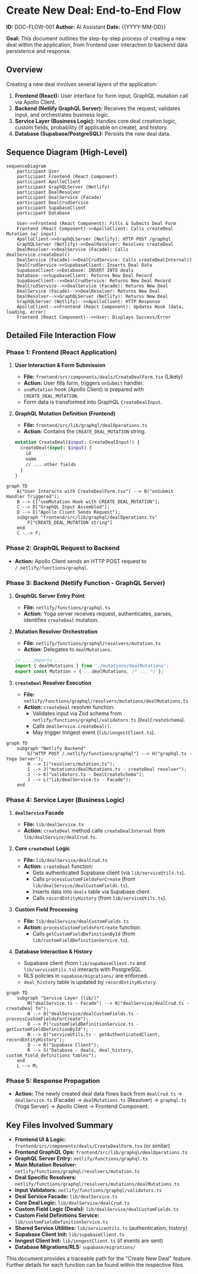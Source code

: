 # Create New Deal: End-to-End Flow

**ID:** DOC-FLOW-001
**Author:** AI Assistant
**Date:** {{YYYY-MM-DD}} <!-- Will be replaced by current date -->

**Goal:** This document outlines the step-by-step process of creating a new deal within the application, from frontend user interaction to backend data persistence and response.

## Overview

Creating a new deal involves several layers of the application:

1.  **Frontend (React):** User interface for form input, GraphQL mutation call via Apollo Client.
2.  **Backend (Netlify GraphQL Server):** Receives the request, validates input, and orchestrates business logic.
3.  **Service Layer (Business Logic):** Handles core deal creation logic, custom fields, probability (if applicable on create), and history.
4.  **Database (Supabase/PostgreSQL):** Persists the new deal data.

## Sequence Diagram (High-Level)

```mermaid
sequenceDiagram
    participant User
    participant Frontend (React Component)
    participant ApolloClient
    participant GraphQLServer (Netlify)
    participant DealResolver
    participant DealService (Facade)
    participant DealCrudService
    participant SupabaseClient
    participant Database

    User->>Frontend (React Component): Fills & Submits Deal Form
    Frontend (React Component)->>ApolloClient: Calls createDeal Mutation (w/ input)
    ApolloClient->>GraphQLServer (Netlify): HTTP POST /graphql
    GraphQLServer (Netlify)->>DealResolver: Resolves createDeal
    DealResolver->>DealService (Facade): Calls dealService.createDeal()
    DealService (Facade)->>DealCrudService: Calls createDealInternal()
    DealCrudService->>SupabaseClient: Inserts Deal Data
    SupabaseClient->>Database: INSERT INTO deals
    Database-->>SupabaseClient: Returns New Deal Record
    SupabaseClient-->>DealCrudService: Returns New Deal Record
    DealCrudService-->>DealService (Facade): Returns New Deal
    DealService (Facade)-->>DealResolver: Returns New Deal
    DealResolver-->>GraphQLServer (Netlify): Returns New Deal
    GraphQLServer (Netlify)-->>ApolloClient: HTTP Response
    ApolloClient-->>Frontend (React Component): Updates Hook (data, loading, error)
    Frontend (React Component)-->>User: Displays Success/Error
```

## Detailed File Interaction Flow

### Phase 1: Frontend (React Application)

1.  **User Interaction & Form Submission**
    *   **File:** `frontend/src/components/deals/CreateDealForm.tsx` (Likely)
    *   **Action:** User fills form, triggers `onSubmit` handler.
    *   `useMutation` hook (Apollo Client) is prepared with `CREATE_DEAL_MUTATION`.
    *   Form data is transformed into GraphQL `CreateDealInput`.

2.  **GraphQL Mutation Definition (Frontend)**
    *   **File:** `frontend/src/lib/graphql/dealOperations.ts`
    *   **Action:** Contains the `CREATE_DEAL_MUTATION` string.
    ```graphql
    mutation CreateDeal($input: CreateDealInput!) {
      createDeal(input: $input) {
        id
        name
        // ... other fields
      }
    }
    ```

```mermaid
graph TD
    A["User Interacts with CreateDealForm.tsx"] --> B("onSubmit Handler Triggered");
    B --> C["useMutation Hook with CREATE_DEAL_MUTATION"];
    C --> D["GraphQL Input Assembled"];
    D --> E("Apollo Client Sends Request");
    subgraph "frontend/src/lib/graphql/dealOperations.ts"
        F["CREATE_DEAL_MUTATION string"]
    end
    C -.-> F;
```

### Phase 2: GraphQL Request to Backend

*   **Action:** Apollo Client sends an HTTP POST request to `/.netlify/functions/graphql`.

### Phase 3: Backend (Netlify Function - GraphQL Server)

1.  **GraphQL Server Entry Point**
    *   **File:** `netlify/functions/graphql.ts`
    *   **Action:** Yoga server receives request, authenticates, parses, identifies `createDeal` mutation.

2.  **Mutation Resolver Orchestration**
    *   **File:** `netlify/functions/graphql/resolvers/mutation.ts`
    *   **Action:** Delegates to `dealMutations`.
    ```typescript
    // ... imports ...
    import { dealMutations } from './mutations/dealMutations';
    export const Mutation = { ...dealMutations, /* ... */ };
    ```

3.  **`createDeal` Resolver Execution**
    *   **File:** `netlify/functions/graphql/resolvers/mutations/dealMutations.ts`
    *   **Action:** `createDeal` resolver function:
        *   Validates input via Zod schema from `netlify/functions/graphql/validators.ts` (`DealCreateSchema`).
        *   Calls `dealService.createDeal()`.
        *   May trigger Inngest event (`lib/inngestClient.ts`).

```mermaid
graph TD
    subgraph "Netlify Backend"
        G["HTTP POST /.netlify/functions/graphql"] --> H("graphql.ts - Yoga Server");
        H --> I("resolvers/mutation.ts");
        I --> J("mutations/dealMutations.ts - createDeal resolver");
        J --> K("validators.ts - DealCreateSchema");
        J --> L("lib/dealService.ts - Facade");
    end
```

### Phase 4: Service Layer (Business Logic)

1.  **`dealService` Facade**
    *   **File:** `lib/dealService.ts`
    *   **Action:** `createDeal` method calls `createDealInternal` from `lib/dealService/dealCrud.ts`.

2.  **Core `createDeal` Logic**
    *   **File:** `lib/dealService/dealCrud.ts`
    *   **Action:** `createDeal` function:
        *   Gets authenticated Supabase client (via `lib/serviceUtils.ts`).
        *   Calls `processCustomFieldsForCreate` (from `lib/dealService/dealCustomFields.ts`).
        *   Inserts data into `deals` table via Supabase client.
        *   Calls `recordEntityHistory` (from `lib/serviceUtils.ts`).

3.  **Custom Field Processing**
    *   **File:** `lib/dealService/dealCustomFields.ts`
    *   **Action:** `processCustomFieldsForCreate` function:
        *   Calls `getCustomFieldDefinitionById` (from `lib/customFieldDefinitionService.ts`).

4.  **Database Interaction & History**
    *   Supabase client (from `lib/supabaseClient.ts` and `lib/serviceUtils.ts`) interacts with PostgreSQL.
    *   RLS policies in `supabase/migrations/` are enforced.
    *   `deal_history` table is updated by `recordEntityHistory`.

```mermaid
graph TD
    subgraph "Service Layer (lib/)"
        M("dealService.ts - Facade") --> N("dealService/dealCrud.ts - createDeal fn");
        N --> O("dealService/dealCustomFields.ts - processCustomFieldsForCreate");
        O --> P("customFieldDefinitionService.ts - getCustomFieldDefinitionById");
        N --> Q("serviceUtils.ts - getAuthenticatedClient, recordEntityHistory");
        Q --> R("Supabase Client");
        R --> S("Database - deals, deal_history, custom_field_definitions tables");
    end
    L --> M;
```

### Phase 5: Response Propagation

*   **Action:** The newly created deal data flows back from `dealCrud.ts` -> `dealService.ts` (Facade) -> `dealMutations.ts` (Resolver) -> `graphql.ts` (Yoga Server) -> Apollo Client -> Frontend Component.

## Key Files Involved Summary

*   **Frontend UI & Logic:** `frontend/src/components/deals/CreateDealForm.tsx` (or similar)
*   **Frontend GraphQL Ops:** `frontend/src/lib/graphql/dealOperations.ts`
*   **GraphQL Server Entry:** `netlify/functions/graphql.ts`
*   **Main Mutation Resolver:** `netlify/functions/graphql/resolvers/mutation.ts`
*   **Deal Specific Resolvers:** `netlify/functions/graphql/resolvers/mutations/dealMutations.ts`
*   **Input Validators:** `netlify/functions/graphql/validators.ts`
*   **Deal Service Facade:** `lib/dealService.ts`
*   **Core Deal Logic:** `lib/dealService/dealCrud.ts`
*   **Custom Field Logic (Deals):** `lib/dealService/dealCustomFields.ts`
*   **Custom Field Definitions Service:** `lib/customFieldDefinitionService.ts`
*   **Shared Service Utilities:** `lib/serviceUtils.ts` (authentication, history)
*   **Supabase Client Init:** `lib/supabaseClient.ts`
*   **Inngest Client Init:** `lib/inngestClient.ts` (if events are sent)
*   **Database Migrations/RLS:** `supabase/migrations/`

This document provides a traceable path for the "Create New Deal" feature. Further details for each function can be found within the respective files. 